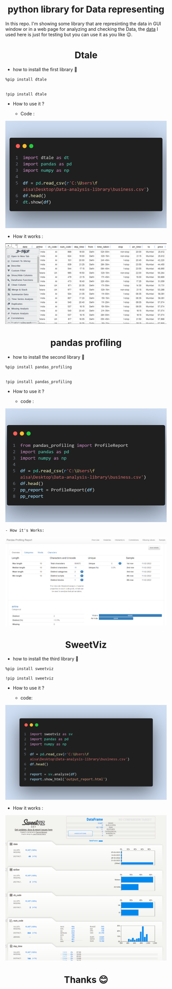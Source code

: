 
#  <h1 align="center">python library for Data representing </h1>

In this repo. I'm showing some library that are represinting the data in GUI window or in a web page for analyzing and checking the Data, 
the [data](business.csv) I used here is just for testing but you can use it as you like 😉.


##     <h1 align='center'>  Dtale  </h1> 

 - how to install the first library 🥇

```
%pip install dtale

```

```

!pip install dtale

```


 - How to use it ? 
      
   - Code : 

![Alt text](IMAGE/code-dtale.png)
  
   - How it works : 

![Alt text](IMAGE/dtale.png)



##       <h1 align='center'> pandas profiling  </h1>

- how to install the second library 🥈

```
%pip install pandas_profiling

```

```

!pip install pandas_profiling 

```


- How to use it ?

    - code : 

![Alt text](IMAGE/code-pandas_profiling.png)
  
    - How it's Works:

![Alt text](<IMAGE/pandas proffiling.png>)


##   <h1 align='center'> SweetViz </h1>

  - how to install the third library 🥉


```
%pip install sweetviz

``` 

```
!pip install sweetviz

```

 - How to use it ?

   - code: 

![Alt text](IMAGE/code-sweetviz.png)

   - How it works :

![Alt text](IMAGE/sweetviz.png)





#  <h1 align="center">Thanks :blush: </h1>
